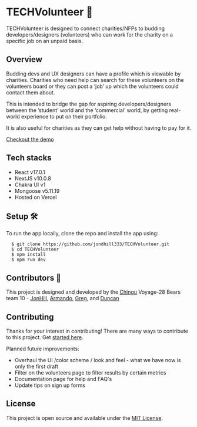 # TECHVolunteer :rocket:

TECHVolunteer is designed to connect charities/NFPs to budding developers/designers (volunteers) who can work for the charity on a specific job on an unpaid basis.

## Overview

Budding devs and UX designers can have a profile which is viewable by charities. Charities who need help can search for these volunteers on the volunteers board or they can post a ‘job’ up which the volunteers could contact them about.

This is intended to bridge the gap for aspiring developers/designers between the ’student’ world and the ‘commercial’ world, by getting real-world experience to put on their portfolio.

It is also useful for charities as they can get help without having to pay for it.

[Checkout the demo](https://v28-bears-team-10-kappa.vercel.app/)

## Tech stacks

- React v17.0.1
- NextJS v10.0.8
- Chakra UI v1
- Mongoose v5.11.19
- Hosted on Vercel

## Setup :hammer_and_wrench:

To run the app locally, clone the repo and install the app using:

```
  $ git clone https://github.com/jondhill333/TECHVolunteer.git
  $ cd TECHVolunteer
  $ npm install
  $ npm run dev
```

## Contributors :sparkler:

This project is designed and developed by the [Chingu](https://www.chingu.io/) Voyage-28 Bears team 10 - [JonHill](https://github.com/jondhill333), [Armando](https://github.com/guarmo), [Greg](https://github.com/gregogun), and [Duncan](https://github.com/duncanjbain)

## Contributing

Thanks for your interest in contributing! There are many ways to contribute to this project. Get [started here](CONTRIBUTING.md).

Planned future improvements:

- Overhaul the UI /color scheme / look and feel - what we have now is only the first draft
- Filter on the volunteers page to filter results by certain metrics
- Documentation page for help and FAQ's
- Update tips on sign up forms

## License

This project is open source and available under the [MIT License](LICENSE.md).
